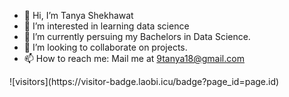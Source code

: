 - 👋 Hi, I’m Tanya Shekhawat
- 👀 I’m interested in learning data science
- 🌱 I’m currently persuing my Bachelors in Data Science. 
- 💞️ I’m looking to collaborate on projects. 
- 📫 How to reach me: Mail me at 9tanya18@gmail.com<br>
<div class="visitor">
![visitors](https://visitor-badge.laobi.icu/badge?page_id=page.id)
</div>
<style>
.visitor{
  margin-top: 3px;
  }
</style>
<!---
Yves54/Yves54 is a ✨ special ✨ repository because its `README.md` (this file) appears on your GitHub profile.
You can click the Preview link to take a look at your changes.
--->
